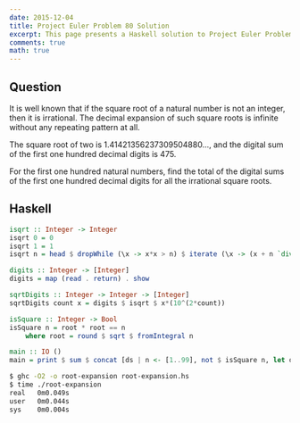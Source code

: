 ```yaml
---
date: 2015-12-04
title: Project Euler Problem 80 Solution
excerpt: This page presents a Haskell solution to Project Euler Problem 80.
comments: true
math: true
---
```



## Question

It is well known that if the square root of a natural number is not an
integer, then it is irrational. The decimal expansion of such square
roots is infinite without any repeating pattern at all.

The square root of two is 1.41421356237309504880..., and the digital sum
of the first one hundred decimal digits is 475.

For the first one hundred natural numbers, find the total of the digital
sums of the first one hundred decimal digits for all the irrational
square roots.






## Haskell

```haskell
isqrt :: Integer -> Integer
isqrt 0 = 0
isqrt 1 = 1
isqrt n = head $ dropWhile (\x -> x*x > n) $ iterate (\x -> (x + n `div` x) `div` 2) (n `div` 2)

digits :: Integer -> [Integer]
digits = map (read . return) . show

sqrtDigits :: Integer -> Integer -> [Integer]
sqrtDigits count x = digits $ isqrt $ x*(10^(2*count))

isSquare :: Integer -> Bool
isSquare n = root * root == n
    where root = round $ sqrt $ fromIntegral n

main :: IO ()
main = print $ sum $ concat [ds | n <- [1..99], not $ isSquare n, let ds = sqrtDigits 99 n]
```


```bash
$ ghc -O2 -o root-expansion root-expansion.hs
$ time ./root-expansion
real   0m0.049s
user   0m0.044s
sys    0m0.004s
```


